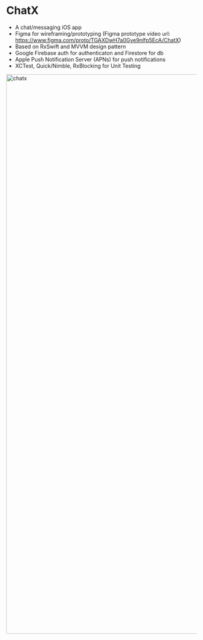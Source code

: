# ChatX

- A chat/messaging iOS app
- Figma for wireframing/prototyping (Figma prototype video url: https://www.figma.com/proto/TGAXDwH7a0Gye9nlfp5EcA/ChatX)
- Based on RxSwift and MVVM design pattern
- Google Firebase auth for authenticaton and Firestore for db
- Apple Push Notification Server (APNs) for push notifications
- XCTest, Quick/Nimble, RxBlocking for Unit Testing

<img width="1481" alt="chatx" src="https://user-images.githubusercontent.com/1919194/118348470-8addc680-b585-11eb-9bc1-6aafa57db897.png">
